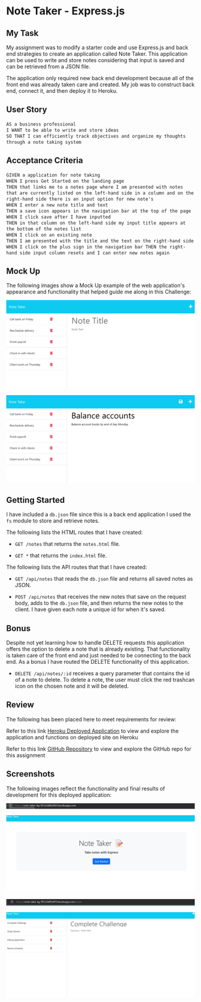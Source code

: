 # Note Taker - Express.js

## My Task

My assignment was to modify a starter code and use Express.js and back end strategies to create an application called Note Taker. This application can be used to write and store notes considering that input is saved and can be retrieved from a JSON file.

The application only required new back end development because all of the front end was already taken care and created. My job was to construct back end, connect it, and then deploy it to Heroku.

## User Story

```
AS a business professional
I WANT to be able to write and store ideas
SO THAT I can efficiently track objectives and organize my thoughts through a note taking system 
```

## Acceptance Criteria

```
GIVEN a application for note taking
WHEN I press Get Started on the landing page
THEN that links me to a notes page where I am presented with notes that are currently listed on the left-hand side in a column and on the right-hand side there is an input option for new note's
WHEN I enter a new note title and text
THEN a save icon appears in the navigation bar at the top of the page
WHEN I click save after I have inputted
THEN in that column on the left-hand side my input title appears at the bottom of the notes list
WHEN I click on an existing note
THEN I am presented with the title and the text on the right-hand side
WHEN I click on the plus sign in the navigation bar THEN the right-hand side input column resets and I can enter new notes again
```

## Mock Up

The following images show a Mock Up example of the web application's appearance and functionality that helped guide me along in this Challenge:

![Existing notes are listed in the left-hand column with empty fields on the right-hand side for the new note’s title and text.](./assets/11-express-homework-demo-01.png)

![Note titled “Balance accounts” reads, “Balance account books by end of day Monday,” with other notes listed on the left.](./assets/11-express-homework-demo-02.png)


## Getting Started

I have included a `db.json` file since this is a back end application I used the `fs` module to store and retrieve notes.

The following lists the HTML routes that I have created:

* `GET /notes` that returns the `notes.html` file.

* `GET *` that returns the `index.html` file.

The following lists the API routes that that I have created:

* `GET /api/notes` that reads the `db.json` file and returns all saved notes as JSON.

* `POST /api/notes` that receives the new notes that save on the request body, adds to the `db.json` file, and then returns the new notes to the client. I have given each note a unique id for when it's saved.

## Bonus

Despite not yet learning how to handle DELETE requests this application offers the option to delete a note that is already existing. That functionality is taken care of the front end and just needed to be connecting to the back end. As a bonus I have routed the DELETE functionality of this application.

* `DELETE /api/notes/:id` receives a query parameter that contains the id of a note to delete. To delete a note, the user must click the red trashcan icon on the chosen note and it will be deleted.

## Review 

The following has been placed here to meet requirements for review:


Refer to this link [Heroku Deployed Application](https://note-taker-kg-95e0f53d1def.herokuapp.com/) to view and explore the application and functions on deployed site on Heroku

Refer to this link [GitHub Repository](https://github.com/TheKhalidGibson/NoteTaker) to view and explore the GitHub repo for this assignment


## Screenshots

The following images reflect the functionality and final results of development for this deployed application:

![Image showing the URL where the deployed application landing page can be found](./assets/image-4.png)

![Image showing a landing page for a note taker application](./assets/image-1.png)

![Image showing the URL where the deployed application can be found](./assets/image-3.png)

![Image showing a note taker application with stored data](./assets/image-2.png)



